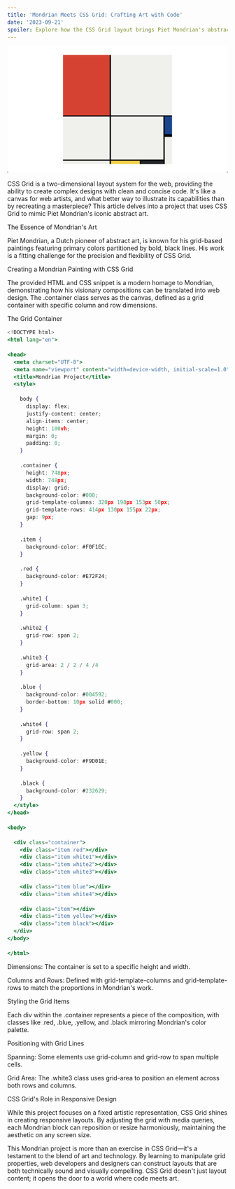 ```yaml
---
title: 'Mondrian Meets CSS Grid: Crafting Art with Code'
date: '2023-09-21'
spoiler: Explore how the CSS Grid layout brings Piet Mondrian's abstract visions to life in the digital realm.
---
```

![Alt text](goal.png)

CSS Grid is a two-dimensional layout system for the web, providing the ability to create complex designs with clean and concise code. It's like a canvas for web artists, and what better way to illustrate its capabilities than by recreating a masterpiece? This article delves into a project that uses CSS Grid to mimic Piet Mondrian's iconic abstract art.

The Essence of Mondrian's Art

Piet Mondrian, a Dutch pioneer of abstract art, is known for his grid-based paintings featuring primary colors partitioned by bold, black lines. His work is a fitting challenge for the precision and flexibility of CSS Grid.

Creating a Mondrian Painting with CSS Grid

The provided HTML and CSS snippet is a modern homage to Mondrian, demonstrating how his visionary compositions can be translated into web design. The .container class serves as the canvas, defined as a grid container with specific column and row dimensions.

The Grid Container
```jsx
<!DOCTYPE html>
<html lang="en">

<head>
  <meta charset="UTF-8">
  <meta name="viewport" content="width=device-width, initial-scale=1.0">
  <title>Mondrian Project</title>
  <style>
  
    body {
      display: flex;
      justify-content: center;
      align-items: center;
      height: 100vh;
      margin: 0;
      padding: 0;
    }

    .container {
      height: 748px;
      width: 748px;
      display: grid;
      background-color: #000;
      grid-template-columns: 320px 198px 153px 50px;
      grid-template-rows: 414px 130px 155px 22px;
      gap: 9px;
    }

    .item {
      background-color: #F0F1EC;
    }

    .red {
      background-color: #E72F24;
    }

    .white1 {
      grid-column: span 3;
    }

    .white2 {
      grid-row: span 2;
    }

    .white3 {
      grid-area: 2 / 2 / 4 /4
    }

    .blue {
      background-color: #004592;
      border-bottom: 10px solid #000;
    }

    .white4 {
      grid-row: span 2;
    }

    .yellow {
      background-color: #F9D01E;
    }

    .black {
      background-color: #232629;
    }
  </style>
</head>

<body>

  <div class="container">
    <div class="item red"></div>
    <div class="item white1"></div>
    <div class="item white2"></div>
    <div class="item white3"></div>

    <div class="item blue"></div>
    <div class="item white4"></div>

    <div class="item"></div>
    <div class="item yellow"></div>
    <div class="item black"></div>
  </div>
</body>

</html>
```
Dimensions: The container is set to a specific height and width.

Columns and Rows: Defined with grid-template-columns and grid-template-rows to match the proportions in Mondrian's work.

Styling the Grid Items

Each div within the .container represents a piece of the composition, with classes like .red, .blue, .yellow, and .black mirroring Mondrian's color palette.

Positioning with Grid Lines

Spanning: Some elements use grid-column and grid-row to span multiple cells.

Grid Area: The .white3 class uses grid-area to position an element across both rows and columns.

CSS Grid's Role in Responsive Design

While this project focuses on a fixed artistic representation, CSS Grid shines in creating responsive layouts. By adjusting the grid with media queries, each Mondrian block can reposition or resize harmoniously, maintaining the aesthetic on any screen size.

This Mondrian project is more than an exercise in CSS Grid—it's a testament to the blend of art and technology. By learning to manipulate grid properties, web developers and designers can construct layouts that are both technically sound and visually compelling. CSS Grid doesn't just layout content; it opens the door to a world where code meets art.
